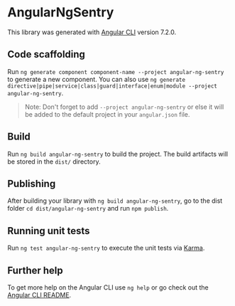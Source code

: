 # AngularNgSentry

This library was generated with [Angular CLI](https://github.com/angular/angular-cli) version 7.2.0.

## Code scaffolding

Run `ng generate component component-name --project angular-ng-sentry` to generate a new component. You can also use `ng generate directive|pipe|service|class|guard|interface|enum|module --project angular-ng-sentry`.

> Note: Don't forget to add `--project angular-ng-sentry` or else it will be added to the default project in your `angular.json` file.

## Build

Run `ng build angular-ng-sentry` to build the project. The build artifacts will be stored in the `dist/` directory.

## Publishing

After building your library with `ng build angular-ng-sentry`, go to the dist folder `cd dist/angular-ng-sentry` and run `npm publish`.

## Running unit tests

Run `ng test angular-ng-sentry` to execute the unit tests via [Karma](https://karma-runner.github.io).

## Further help

To get more help on the Angular CLI use `ng help` or go check out the [Angular CLI README](https://github.com/angular/angular-cli/blob/master/README.md).
